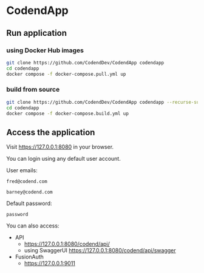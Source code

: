 # CodendApp

## Run application

### using Docker Hub images

```bash
git clone https://github.com/CodendDev/CodendApp codendapp
cd codendapp
docker compose -f docker-compose.pull.yml up
```

### build from source

```bash
git clone https://github.com/CodendDev/CodendApp codendapp --recurse-submodules
cd codendapp
docker compose -f docker-compose.build.yml up
```

## Access the application

Visit https://127.0.0.1:8080 in your browser.

You can login using any default user account.

User emails:
```
fred@codend.com
```
```
barney@codend.com
```
Default password:
```
password
```

You can also access:
* API 
    * https://127.0.0.1:8080/codend/api/
    * using SwaggerUI https://127.0.0.1:8080/codend/api/swagger
* FusionAuth
    * https://127.0.0.1:9011